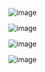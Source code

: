![image](https://github.com/user-attachments/assets/8bf751b7-1373-4e89-95d6-b25c02003b76)


![image](https://github.com/user-attachments/assets/9c30efc9-8325-4dfe-9ea5-1d019511cf67)


![image](https://github.com/user-attachments/assets/9ee25dc6-f3fa-420c-b10f-efc553c4291b)

![image](https://github.com/user-attachments/assets/21550136-4419-48ea-be88-3532f4a1e039)

